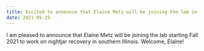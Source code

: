 ```yaml
---
title: Excited to announce that Elaine Metz will be joining the lab in Fall 2021!
date: 2021-05-25
---
```


I am pleased to announce that Elaine Metz will be joining the lab starting Fall 2021 to work on nightjar recovery in southern Illinois. Welcome, Elaine!
